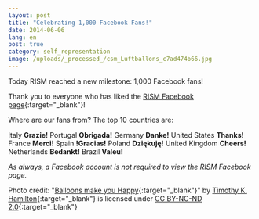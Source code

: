 ```yaml
---
layout: post
title: "Celebrating 1,000 Facebook Fans!"
date: 2014-06-06
lang: en
post: true
category: self_representation
image: /uploads/_processed_/csm_Luftballons_c7ad474b66.jpg
---
```



Today RISM reached a new milestone: 1,000 Facebook fans!

Thank you to everyone who has liked the [RISM Facebook page](https://www.facebook.com/RISM.info){:target="_blank"}!

Where are our fans from? The top 10 countries are:

Italy **Grazie!**
Portugal **Obrigada!**
Germany **Danke!**
United States **Thanks!**
France **Merci!**
Spain **!Gracias!**
Poland **Dziękuję!**
United Kingdom **Cheers!**
Netherlands **Bedankt!**
Brazil **Valeu!**



_As always, a Facebook account is not required to view the RISM Facebook page._

Photo credit: "[Balloons make you Happy](https://www.flickr.com/photos/bestrated1/247851287){:target="_blank"}" by [Timothy K. Hamilton](https://www.flickr.com/photos/bestrated1/){:target="_blank"} is licensed under [CC BY-NC-ND 2.0](https://creativecommons.org/licenses/by-nc-nd/2.0/deed.de){:target="_blank"}